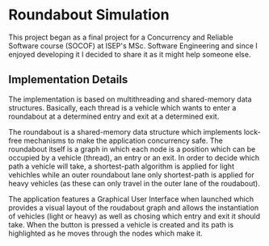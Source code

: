 # Roundabout Simulation
This project began as a final project for a Concurrency and Reliable Software course (SOCOF) at ISEP's MSc. Software Engineering and since I enjoyed developing it I decided to share it as it might help someone else.

## Implementation Details
The implementation is based on multithreading and shared-memory data structures. Basically, each thread is a vehicle which wants to enter a roundabout at a determined entry and exit at a determined exit.

The roundabout is a shared-memory data structure which implements lock-free mechanisms to make the application concurrency safe. The roundabout itself is a graph in which each node is a position which can be occupied by a vehicle (thread), an entry or an exit. In order to decide which path a vehicle will take, a shortest-path algorithm is applied for light vehichles while an outer roundabout lane only shortest-path is applied for heavy vehicles (as these can only travel in the outer lane of the roudabout).

The application features a Graphical User Interface when launched which provides a visual layout of the roudabout graph and allows the instantiation of vehicles (light or heavy) as well as chosing which entry and exit it should take. When the button is pressed a vehicle is created and its path is highlighted as he moves through the nodes which make it.
